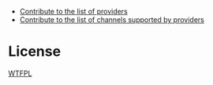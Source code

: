 * [Contribute to the list of providers](data/providers.js)
* [Contribute to the list of channels supported by providers](data/provider-channels.js)

# License

[WTFPL](http://wtfpl2.com)
